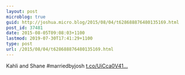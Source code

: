 ```yaml
---
layout: post
microblog: true
guid: http://joshua.micro.blog/2015/08/04/t628688876480135169.html
post_id: 37481
date: 2015-08-05T09:08:03+1100
lastmod: 2019-07-30T17:41:29+1100
type: post
url: /2015/08/04/t628688876480135169.html
---
```

Kahli and Shane #marriedbyjosh [t.co/UiCca0V41...](http://t.co/UiCca0V41X)

